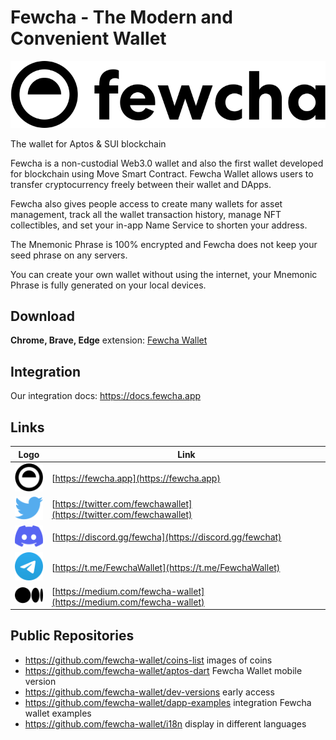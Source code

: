 # Fewcha - The Modern and Convenient Wallet

[![Fewcha Logo](https://github.com/fewcha-wallet/.github/raw/main/profile/fewcha.svg)](https://fewcha.app)


The wallet for Aptos & SUI blockchain

Fewcha is a non-custodial Web3.0 wallet and also the first wallet developed for blockchain using Move Smart Contract. Fewcha Wallet allows users to transfer cryptocurrency freely between their wallet and DApps.

Fewcha also gives people access to create many wallets for asset management, track all the wallet transaction history, manage NFT collectibles, and set your in-app Name Service to shorten your address.

The Mnemonic Phrase is 100% encrypted and Fewcha does not keep your seed phrase on any servers.

You can create your own wallet without using the internet, your Mnemonic Phrase is fully generated on your local devices.

## Download

**Chrome, Brave, Edge** extension: [Fewcha Wallet](http://fwch.io/chrome)

## Integration

Our integration docs: https://docs.fewcha.app

## Links

| Logo                                                                                      | Link                                                                 |
|-------------------------------------------------------------------------------------------|----------------------------------------------------------------------|
| ![Fewcha Logo](https://github.com/fewcha-wallet/.github/raw/main/profile/fewcha-icon.svg) | [https://fewcha.app](https://fewcha.app)                             |
| ![Twitter Logo](https://github.com/fewcha-wallet/.github/raw/main/profile/twitter.svg)    | [https://twitter.com/fewchawallet](https://twitter.com/fewchawallet) |
| ![Discord Logo](https://github.com/fewcha-wallet/.github/raw/main/profile/discord.svg)    | [https://discord.gg/fewcha](https://discord.gg/fewchat)              |
| ![Telegram Logo](https://github.com/fewcha-wallet/.github/raw/main/profile/telegram.svg)  | [https://t.me/FewchaWallet](https://t.me/FewchaWallet)               |
| ![Medium Logo](https://github.com/fewcha-wallet/.github/raw/main/profile/medium.svg)      | [https://medium.com/fewcha-wallet](https://medium.com/fewcha-wallet) |

## Public Repositories

- https://github.com/fewcha-wallet/coins-list images of coins
- https://github.com/fewcha-wallet/aptos-dart Fewcha Wallet mobile version
- https://github.com/fewcha-wallet/dev-versions early access
- https://github.com/fewcha-wallet/dapp-examples integration Fewcha wallet examples
- https://github.com/fewcha-wallet/i18n display in different languages
